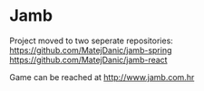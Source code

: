 # Jamb

Project moved to two seperate repositories:
https://github.com/MatejDanic/jamb-spring
https://github.com/MatejDanic/jamb-react

Game can be reached at http://www.jamb.com.hr
